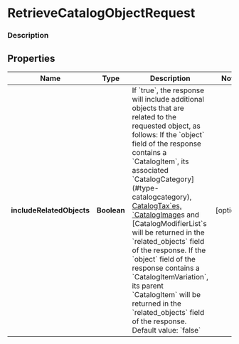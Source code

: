 
# RetrieveCatalogObjectRequest

### Description



## Properties
Name | Type | Description | Notes
------------ | ------------- | ------------- | -------------
**includeRelatedObjects** | **Boolean** | If &#x60;true&#x60;, the response will include additional objects that are related to the requested object, as follows:  If the &#x60;object&#x60; field of the response contains a &#x60;CatalogItem&#x60;, its associated &#x60;CatalogCategory](#type-catalogcategory), [CatalogTax&#x60;es, &#x60;CatalogImage](#type-catalogimage)s and [CatalogModifierList&#x60;s will be returned in the &#x60;related_objects&#x60; field of the response. If the &#x60;object&#x60; field of the response contains a &#x60;CatalogItemVariation&#x60;, its parent &#x60;CatalogItem&#x60; will be returned in the &#x60;related_objects&#x60; field of  the response.  Default value: &#x60;false&#x60; |  [optional]



